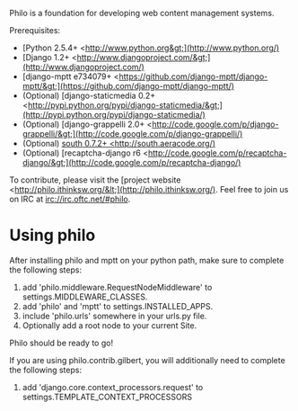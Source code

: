 Philo is a foundation for developing web content management systems.

Prerequisites:

 * [Python 2.5.4+ &lt;http://www.python.org&gt;](http://www.python.org/)
 * [Django 1.2+ &lt;http://www.djangoproject.com/&gt;](http://www.djangoproject.com/)
 * [django-mptt e734079+ &lt;https://github.com/django-mptt/django-mptt/&gt;](https://github.com/django-mptt/django-mptt/)
 * (Optional) [django-staticmedia 0.2+ &lt;http://pypi.python.org/pypi/django-staticmedia/&gt;](http://pypi.python.org/pypi/django-staticmedia/)
 * (Optional) [django-grappelli 2.0+ &lt;http://code.google.com/p/django-grappelli/&gt;](http://code.google.com/p/django-grappelli/)
 * (Optional) [south 0.7.2+ &lt;http://south.aeracode.org/)](http://south.aeracode.org/)
 * (Optional) [recaptcha-django r6 &lt;http://code.google.com/p/recaptcha-django/&gt;](http://code.google.com/p/recaptcha-django/)

To contribute, please visit the [project website &lt;http://philo.ithinksw.org/&lt;](http://philo.ithinksw.org/). Feel free to join us on IRC at [irc://irc.oftc.net/#philo](irc://irc.oftc.net/#philo).

Using philo
===========

After installing philo and mptt on your python path, make sure to complete the following steps:

1. add 'philo.middleware.RequestNodeMiddleware' to settings.MIDDLEWARE_CLASSES.
2. add 'philo' and 'mptt' to settings.INSTALLED_APPS.
3. include 'philo.urls' somewhere in your urls.py file.
4. Optionally add a root node to your current Site.

Philo should be ready to go!

If you are using philo.contrib.gilbert, you will additionally need to complete the following steps:

1. add 'django.core.context_processors.request' to settings.TEMPLATE_CONTEXT_PROCESSORS